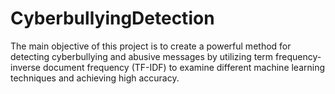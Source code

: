 # CyberbullyingDetection
The main objective of this project is to create a powerful method for detecting cyberbullying and abusive messages by utilizing term frequency- inverse document frequency (TF-IDF) to examine different machine learning techniques and achieving high accuracy.
